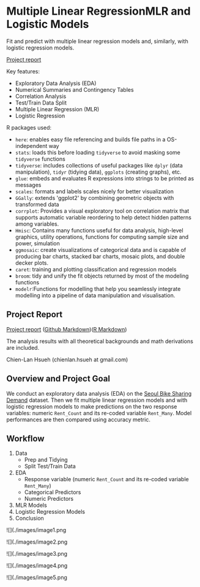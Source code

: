 # Multiple Linear RegressionMLR and Logistic Models

Fit and predict with multiple linear regression models and, similarly, with logistic regression models.

[Project report](https://rpubs.com/clh2021/1119982)

Key features:

- Exploratory Data Analysis (EDA)
- Numerical Summaries and Contingency Tables
- Correlation Analysis
- Test/Train Data Split
- Multiple Linear Regression (MLR)
- Logistic Regression

R packages used:

- `here`: enables easy file referencing and builds file paths in a OS-independent way
- `stats`: loads this before loading `tidyverse` to avoid masking some `tidyverse` functions
- `tidyverse`: includes collections of useful packages like `dplyr` (data manipulation), `tidyr` (tidying data),  `ggplots` (creating graphs), etc.
- `glue`: embeds and evaluates R expressions into strings to be printed as messages
- `scales`: formats and labels scales nicely for better visualization
- `GGally`: extends 'ggplot2' by combining geometric objects with transformed data
- `corrplot`: Provides a visual exploratory tool on correlation matrix that supports automatic variable reordering to help detect hidden patterns among variables.
- `Hmisc`: Contains many functions useful for data analysis, high-level graphics, utility operations, functions for computing sample size and power, simulation
- `ggmosaic`: create visualizations of categorical data and is capable of producing bar charts, stacked bar charts, mosaic plots, and double decker plots.
- `caret`: training and plotting classification and regression models
- `broom`: tidy and unify the fit objects returned by most of the modeling functions
- `modelr`:Functions for modelling that help you seamlessly integrate modelling into a pipeline of data manipulation and visualisation.

## Project Report

[Project report](https://rpubs.com/clh2021/1119982) ([Github Markdown](./MLR_logistic.md))([R Markdown](./MLR_logistic.Rmd))

The analysis results with all theoretical backgrounds and math derivations are included. 

Chien-Lan Hsueh (chienlan.hsueh at gmail.com)

## Overview and Project Goal

We conduct an exploratory data analysis (EDA) on the [Seoul Bike Sharing Demand](https://archive.ics.uci.edu/dataset/560/seoul+bike+sharing+demand) dataset. Then we fit  multiple linear regression models and with logistic regression models to make predictions on the two response variables: numeric `Rent_Count` and its re-coded variable `Rent_Many`. Model performances are then compared using accuracy metric.

## Workflow

1. Data
   - Prep and Tidying
   - Split Test/Train Data
1. EDA
   - Response variable (numeric `Rent_Count` and its re-coded variable `Rent_Many`)
   - Categorical Predictors
   - Numeric Predictors
1. MLR Models
1. Logistic Regression Models
1. Conclusion

![](./images/image1.png

![](./images/image2.png

![](./images/image3.png

![](./images/image4.png

![](./images/image5.png